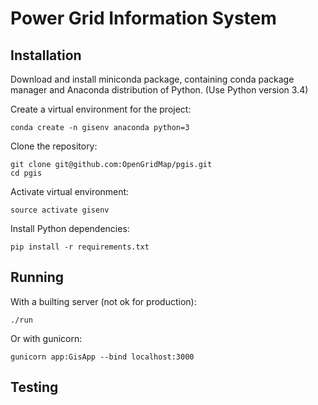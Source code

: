 Power Grid Information System
=========================

## Installation

Download and install miniconda package, containing conda package manager and Anaconda distribution of Python. (Use Python version 3.4)

Create a virtual environment for the project:

``conda create -n gisenv anaconda python=3``

Clone the repository:

```
git clone git@github.com:OpenGridMap/pgis.git
cd pgis
```

Activate virtual environment:

``source activate gisenv``

Install Python dependencies:

``pip install -r requirements.txt``

## Running

With a builting server (not ok for production):

`./run`

Or with gunicorn:

`gunicorn app:GisApp --bind localhost:3000`

## Testing
